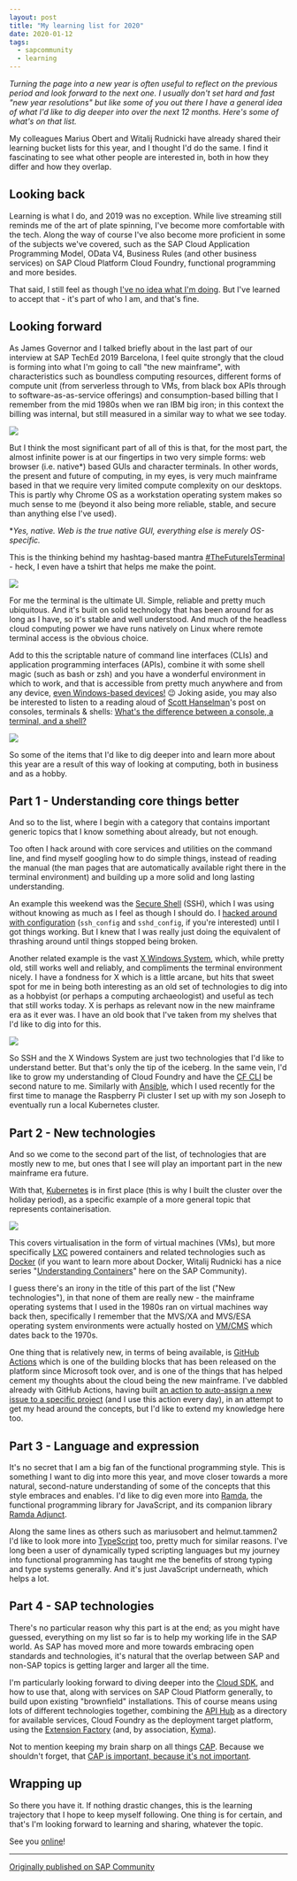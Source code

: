 ```yaml
---
layout: post
title: "My learning list for 2020"
date: 2020-01-12
tags:
  - sapcommunity
  - learning
---
```

*Turning the page into a new year is often useful to reflect on the
previous period and look forward to the next one. I usually don't set
hard and fast "new year resolutions" but like some of you out there I
have a general idea of what I'd like to dig deeper into over the next
12 months. Here's some of what's on that list.*

My colleagues Marius Obert and Witalij Rudnicki have already shared
their learning bucket lists for this year, and I thought I'd do the
same. I find it fascinating to see what other people are interested in,
both in how they differ and how they overlap.

## Looking back

Learning is what I do, and 2019 was no exception. While live streaming
still reminds me of the art of plate spinning, I've become more
comfortable with the tech. Along the way of course I've also become
more proficient in some of the subjects we've covered, such as the SAP
Cloud Application Programming Model, OData V4, Business Rules (and other
business services) on SAP Cloud Platform Cloud Foundry, functional
programming and more besides.

That said, I still feel as though [I've no idea what I'm
doing](/blog/posts/2018/10/01/monday-morning-thoughts:-impostor-syndrome/).
But I've learned to accept that - it's part of who I am, and that's
fine.

## Looking forward

<!--https://www.youtube.com/watch?v=hpMiXp8WLvo -->
As James Governor and I talked briefly about in the last part of our
interview at SAP TechEd 2019 Barcelona, I feel quite
strongly that the cloud is forming into what I'm going to call "the
new mainframe", with characteristics such as boundless computing
resources, different forms of compute unit (from serverless through to
VMs, from black box APIs through to software-as-as-service offerings)
and consumption-based billing that I remember from the mid 1980s when we
ran IBM big iron; in this context the billing was internal, but still
measured in a similar way to what we see today.

![](/images/2020/01/Screenshot-2020-01-12-at-18.54.13.png)

But I think the most significant part of all of this is that, for the
most part, the almost infinite power is at our fingertips in two very
simple forms: web browser (i.e. native\*) based GUIs and character
terminals. In other words, the present and future of computing, in my
eyes, is very much mainframe based in that we require very limited
compute complexity on our desktops. This is partly why Chrome OS as a
workstation operating system makes so much sense to me (beyond it also
being more reliable, stable, and secure than anything else I've used).

\**Yes, native. Web is the true native GUI, everything else is merely
OS-specific.*

This is the thinking behind my hashtag-based mantra
[#TheFutureIsTerminal](https://twitter.com/search?q=%23TheFutureIsTerminal&src=typed_query) -
heck, I even have a tshirt that helps me make the point.

![](/images/2020/01/Screenshot-2020-01-12-at-16.12.38.png)

For me the terminal is the ultimate UI. Simple, reliable and pretty much
ubiquitous. And it's built on solid technology that has been around for
as long as I have, so it's stable and well understood. And much of the
headless cloud computing power we have runs natively on Linux where
remote terminal access is the obvious choice.

Add to this the scriptable nature of command line interfaces (CLIs) and
application programming interfaces (APIs), combine it with some shell
magic (such as bash or zsh) and you have a wonderful environment in
which to work, and that is accessible from pretty much anywhere and from
any device, [even Windows-based
devices!](https://blogs.sap.com/2020/01/03/spice-up-your-windows-terminal/)
😉 Joking aside, you may also be interested to listen to a reading aloud
of [Scott Hanselman](https://www.hanselman.com/)'s post on consoles,
terminals & shells: [What's the difference between a console, a
terminal, and a
shell?](https://anchor.fm/tech-aloud/episodes/Whats-the-difference-between-a-console--a-terminal--and-a-shell----Scott-Hanselman---20-Sep-2019-e5qbdu)

![](/images/2020/01/2310259-1568661278810-bf47ea92c8b6-1.jpg)

So some of the items that I'd like to dig deeper into and learn more
about this year are a result of this way of looking at computing, both
in business and as a hobby.

## Part 1 - Understanding core things better

And so to the list, where I begin with a category that contains
important generic topics that I know something about already, but not
enough.

Too often I hack around with core services and utilities on the command
line, and find myself googling how to do simple things, instead of
reading the manual (the man pages that are automatically available right
there in the terminal environment) and building up a more solid and long
lasting understanding.

An example this weekend was the [Secure
Shell](https://en.wikipedia.org/wiki/Secure_Shell) (SSH), which I was
using without knowing as much as I feel as though I should do. I [hacked
around with
configuration](/tweets/qmacro/status/1216384864800387078)
(`ssh_config` and `sshd_config`, if you're interested) until I got things
working. But I knew that I was really just doing the equivalent of
thrashing around until things stopped being broken.

Another related example is the vast [X Windows
System](https://en.wikipedia.org/wiki/X_Window_System), which, while
pretty old, still works well and reliably, and compliments the terminal
environment nicely. I have a fondness for X which is a little arcane,
but hits that sweet spot for me in being both interesting as an old set
of technologies to dig into as a hobbyist (or perhaps a computing
archaeologist) and useful as tech that still works today. X is perhaps
as relevant now in the new mainframe era as it ever was. I have an old
book that I've taken from my shelves that I'd like to dig into for
this.

![](/images/2020/01/IMG_20200112_151618.jpg)

So SSH and the X Windows System are just two technologies that I'd like
to understand better. But that's only the tip of the iceberg. In the
same vein, I'd like to grow my understanding of Cloud Foundry and have
the [CF CLI](https://docs.cloudfoundry.org/cf-cli/) be second nature to
me. Similarly with [Ansible](https://www.ansible.com/), which I used
recently for the first time to manage the Raspberry Pi cluster I set up
with my son Joseph to eventually run a local Kubernetes cluster.

## Part 2 - New technologies

And so we come to the second part of the list, of technologies that are
mostly new to me, but ones that I see will play an important part in the
new mainframe era future.

With that, [Kubernetes](https://kubernetes.io/) is in first place (this
is why I built the cluster over the holiday period), as a specific
example of a more general topic that represents containerisation.

![](/images/2020/01/IMG_20200103_132947-1.jpg)

This covers virtualisation in the form of virtual machines (VMs), but
more specifically [LXC](https://en.wikipedia.org/wiki/LXC) powered
containers and related technologies such as
[Docker](https://www.docker.com/) (if you want to learn more about
Docker, Witalij Rudnicki has a nice series "[Understanding
Containers](https://community.sap.com/t5/tag/UnderstandContainers/tg-p)" here on
the SAP Community).

I guess there's an irony in the title of this part of the list ("New
technologies"), in that none of them are really new - the mainframe
operating systems that I used in the 1980s ran on virtual machines way
back then, specifically I remember that the MVS/XA and MVS/ESA operating
system environments were actually hosted on
[VM/CMS](https://en.wikipedia.org/wiki/VM_(operating_system)) which
dates back to the 1970s.

One thing that is relatively new, in terms of being available, is
[GitHub Actions](https://github.com/actions) which is one of the
building blocks that has been released on the platform since Microsoft
took over, and is one of the things that has helped cement my thoughts
about the cloud being the new mainframe. I've dabbled already with
GitHub Actions, having built [an action to auto-assign a new issue to a
specific
project](https://github.com/qmacro/action-add-issue-to-project-column)
(and I use this action every day), in an attempt to get my head around
the concepts, but I'd like to extend my knowledge here too.

## Part 3 - Language and expression

It's no secret that I am a big fan of the functional programming style.
This is something I want to dig into more this year, and move closer
towards a more natural, second-nature understanding of some of the
concepts that this style embraces and enables. I'd like to dig even
more into [Ramda](https://ramdajs.com), the functional programming
library for JavaScript, and its companion library [Ramda
Adjunct](https://char0n.github.io/ramda-adjunct/2.23.0/).

Along the same lines as others such as mariusobert and helmut.tammen2
I'd like to look more into
[TypeScript](https://www.typescriptlang.org/) too, pretty much for
similar reasons. I've long been a user of dynamically typed scripting
languages but my journey into functional programming has taught me the
benefits of strong typing and type systems generally. And it's just
JavaScript underneath, which helps a lot.

## Part 4 - SAP technologies

There's no particular reason why this part is at the end; as you might
have guessed, everything on my list so far is to help my working life in
the SAP world. As SAP has moved more and more towards embracing open
standards and technologies, it's natural that the overlap between SAP
and non-SAP topics is getting larger and larger all the time.

I'm particularly looking forward to diving deeper into the [Cloud
SDK](https://developers.sap.com/topics/cloud-sdk.html), and how to use
that, along with services on SAP Cloud Platform generally, to build upon
existing "brownfield" installations. This of course means using lots
of different technologies together, combining the [API
Hub](https://api.sap.com/) as a directory for available services, Cloud
Foundry as the deployment target platform, using the [Extension
Factory](https://blogs.sap.com/2019/05/07/now-available-the-sap-cp-extension-factory/)
(and, by association, [Kyma](https://kyma-project.io/)).

Not to mention keeping my brain sharp on all things
[CAP](https://cap.cloud.sap/). Because we shouldn't forget, that [CAP
is important, because it's not
important](/blog/posts/2019/11/06/cap-is-important-because-it's-not-important/).

## Wrapping up

So there you have it. If nothing drastic changes, this is the learning
trajectory that I hope to keep myself following. One thing is for
certain, and that's I'm looking forward to learning and sharing,
whatever the topic.

See you [online](https://bit.ly/handsonsapdev)!

---

[Originally published on SAP Community](https://community.sap.com/t5/technology-blogs-by-sap/my-learning-list-for-2020/ba-p/13453862)
